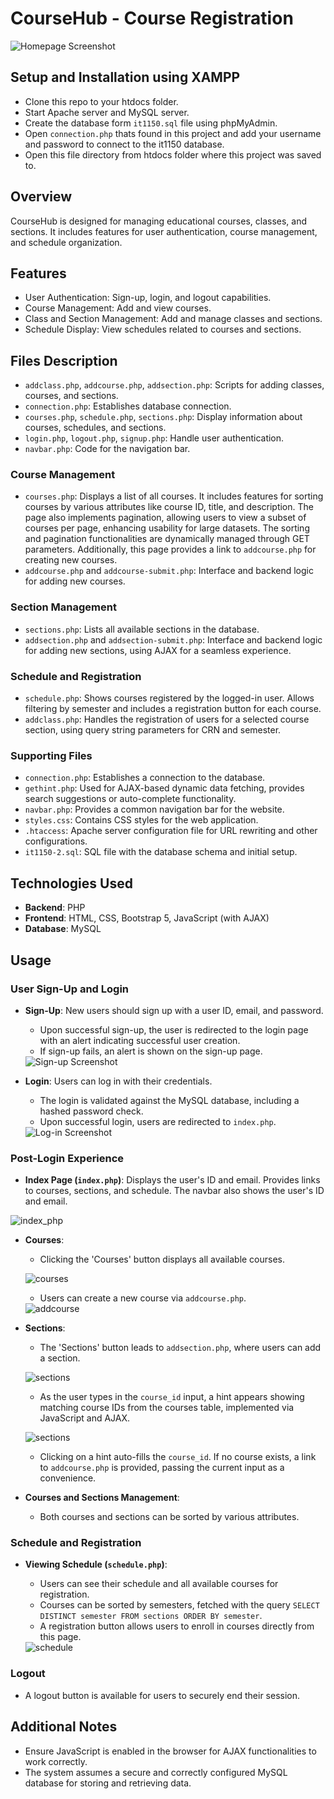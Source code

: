 # CourseHub - Course Registration
<img src="./images/homepage.png" alt="Homepage Screenshot" style="max-width: 50%; height: auto;"><br>

## Setup and Installation using XAMPP
- Clone this repo to your htdocs folder.
- Start Apache server and MySQL server.
- Create the database form `it1150.sql` file using phpMyAdmin.
- Open `connection.php` thats found in this project and add your username and password to connect to the it1150 database.
- Open this file directory from htdocs folder where this project was saved to.

## Overview
CourseHub is designed for managing educational courses, classes, and sections. It includes features for user authentication, course management, and schedule organization.

## Features
- User Authentication: Sign-up, login, and logout capabilities.
- Course Management: Add and view courses.
- Class and Section Management: Add and manage classes and sections.
- Schedule Display: View schedules related to courses and sections.

## Files Description
- `addclass.php`, `addcourse.php`, `addsection.php`: Scripts for adding classes, courses, and sections.
- `connection.php`: Establishes database connection.
- `courses.php`, `schedule.php`, `sections.php`: Display information about courses, schedules, and sections.
- `login.php`, `logout.php`, `signup.php`: Handle user authentication.
- `navbar.php`: Code for the navigation bar.

### Course Management
- `courses.php`: Displays a list of all courses. It includes features for sorting courses by various attributes like course ID, title, and description. The page also implements pagination, allowing users to view a subset of courses per page, enhancing usability for large datasets. The sorting and pagination functionalities are dynamically managed through GET parameters. Additionally, this page provides a link to `addcourse.php` for creating new courses.
- `addcourse.php` and `addcourse-submit.php`: Interface and backend logic for adding new courses.

### Section Management
- `sections.php`: Lists all available sections in the database.
- `addsection.php` and `addsection-submit.php`: Interface and backend logic for adding new sections, using AJAX for a seamless experience.

### Schedule and Registration
- `schedule.php`: Shows courses registered by the logged-in user. Allows filtering by semester and includes a registration button for each course.
- `addclass.php`: Handles the registration of users for a selected course section, using query string parameters for CRN and semester.

### Supporting Files
- `connection.php`: Establishes a connection to the database.
- `gethint.php`: Used for AJAX-based dynamic data fetching, provides search suggestions or auto-complete functionality.
- `navbar.php`: Provides a common navigation bar for the website.
- `styles.css`: Contains CSS styles for the web application.
- `.htaccess`: Apache server configuration file for URL rewriting and other configurations.
- `it1150-2.sql`: SQL file with the database schema and initial setup.

## Technologies Used
- **Backend**: PHP
- **Frontend**: HTML, CSS, Bootstrap 5, JavaScript (with AJAX)
- **Database**: MySQL

## Usage

### User Sign-Up and Login
- **Sign-Up**: New users should sign up with a user ID, email, and password. 
  - Upon successful sign-up, the user is redirected to the login page with an alert indicating successful user creation.
  - If sign-up fails, an alert is shown on the sign-up page.

  <img src="./images/sign-up.png" alt="Sign-up Screenshot" style="max-width: 50%; height: auto;">
- **Login**: Users can log in with their credentials.
  - The login is validated against the MySQL database, including a hashed password check.
  - Upon successful login, users are redirected to `index.php`. 

  <img src="./images/log-in.png" alt="Log-in Screenshot" style="max-width: 50%; height: auto;">

### Post-Login Experience

- **Index Page (`index.php`)**: Displays the user's ID and email. Provides links to courses, sections, and schedule. The navbar also shows the user's ID and email.<br>
<img src="./images/index_php.png" alt="index_php" style="max-width: 50%; height: auto;">

- **Courses**:
  - Clicking the 'Courses' button displays all available courses.
  
  <img src="./images/courses.png" alt="courses" style="max-width: 50%; height: auto;"><br>
  - Users can create a new course via `addcourse.php`.

  <img src="./images/addcourse.png" alt="addcourse" style="max-width: 50%; height: auto;">
- **Sections**:
  - The 'Sections' button leads to `addsection.php`, where users can add a section. <br>
  
  <img src="./images/sections.png" alt="sections" style="max-width: 50%; height: auto;"><br>
  - As the user types in the `course_id` input, a hint appears showing matching course IDs from the courses table, implemented via JavaScript and AJAX. <br>

  <img src="./images/addsection.png" alt="sections" style="max-width: 50%; height: auto;"><br>
  - Clicking on a hint auto-fills the `course_id`. If no course exists, a link to `addcourse.php` is provided, passing the current input as a convenience.
- **Courses and Sections Management**:
  - Both courses and sections can be sorted by various attributes.

### Schedule and Registration
- **Viewing Schedule (`schedule.php`)**:
  - Users can see their schedule and all available courses for registration.
  - Courses can be sorted by semesters, fetched with the query `SELECT DISTINCT semester FROM sections ORDER BY semester`.
  - A registration button allows users to enroll in courses directly from this page.<br>

  <img src="./images/schedule.png" alt="schedule" style="max-width: 50%; height: auto;">

### Logout
- A logout button is available for users to securely end their session.

## Additional Notes
- Ensure JavaScript is enabled in the browser for AJAX functionalities to work correctly.
- The system assumes a secure and correctly configured MySQL database for storing and retrieving data.
